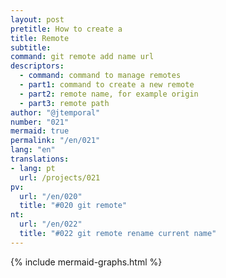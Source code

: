 ```yaml
---
layout: post
pretitle: How to create a
title: Remote
subtitle: 
command: git remote add name url
descriptors:
  - command: command to manage remotes
  - part1: command to create a new remote
  - part2: remote name, for example origin
  - part3: remote path
author: "@jtemporal"
number: "021"
mermaid: true
permalink: "/en/021"
lang: "en"
translations:
- lang: pt
  url: /projects/021
pv:
  url: "/en/020"
  title: "#020 git remote"
nt:
  url: "/en/022"
  title: "#022 git remote rename current name"
---
```


{% include mermaid-graphs.html %}
